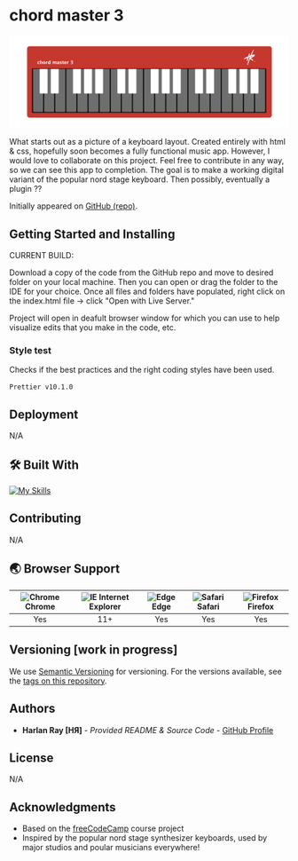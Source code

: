 # chord master 3

![Screenshot](images/chordMaster3.png)

What starts out as a picture of a keyboard layout. Created entirely with html & css, hopefully soon becomes a fully functional music app. However, I would love to collaborate on this project. Feel free to contribute in any way, so we can see this app to completion. The goal is to make a working digital variant of the popular nord stage keyboard. Then possibly, eventually a plugin ??

Initially appeared on [GitHub (repo)](https://github.com/harlanray/chordMaster3).

## Getting Started and Installing

CURRENT BUILD:

Download a copy of the code from the GitHub repo and move to desired folder on your local machine. Then you can open or drag the folder to the IDE for your choice. Once all files and folders have populated, right click on the index.html file -> click "Open with Live Server."

Project will open in deafult browser window for which you can use to help visualize edits that you make in the code, etc.

### Style test

Checks if the best practices and the right coding styles have been used.

    Prettier v10.1.0

## Deployment

N/A

## 🛠️ Built With

[![My Skills](https://skillicons.dev/icons?i=html,css,vscode)](https://skillicons.dev)

## Contributing

N/A

## 🌏 Browser Support

| <img src="https://user-images.githubusercontent.com/1215767/34348387-a2e64588-ea4d-11e7-8267-a43365103afe.png" alt="Chrome" width="16px" height="16px" /> Chrome | <img src="https://user-images.githubusercontent.com/1215767/34348590-250b3ca2-ea4f-11e7-9efb-da953359321f.png" alt="IE" width="16px" height="16px" /> Internet Explorer | <img src="https://user-images.githubusercontent.com/1215767/34348380-93e77ae8-ea4d-11e7-8696-9a989ddbbbf5.png" alt="Edge" width="16px" height="16px" /> Edge | <img src="https://user-images.githubusercontent.com/1215767/34348394-a981f892-ea4d-11e7-9156-d128d58386b9.png" alt="Safari" width="16px" height="16px" /> Safari | <img src="https://user-images.githubusercontent.com/1215767/34348383-9e7ed492-ea4d-11e7-910c-03b39d52f496.png" alt="Firefox" width="16px" height="16px" /> Firefox |
| :---------: | :---------: | :---------: | :---------: | :---------: |
| Yes | 11+ | Yes | Yes | Yes |

## Versioning [work in progress]

We use [Semantic Versioning](http://semver.org/) for versioning. For the versions available, see the [tags on this repository](https://github.com/harlanray/chordMaster3/releases).

## Authors

  - **Harlan Ray [HЯ]** - *Provided README & Source Code* -
    [GitHub Profile](https://github.com/harlanray)

## License

N/A

## Acknowledgments

  - Based on the [freeCodeCamp](https://www.freecodecamp.org/learn/2022/responsive-web-design/learn-responsive-web-design-by-building-a-piano/step-1) course project 
  - Inspired by the popular nord stage synthesizer keyboards, used by major studios and poular musicians everywhere!